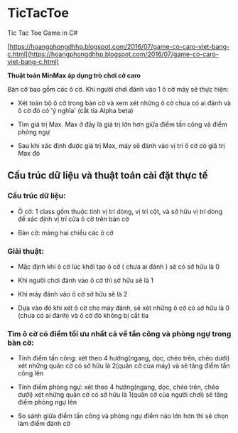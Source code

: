 # TicTacToe

Tic Tac Toe Game in C#

[https://hoangphongdhhp.blogspot.com/2016/07/game-co-caro-viet-bang-c.html](https://hoangphongdhhp.blogspot.com/2016/07/game-co-caro-viet-bang-c.html)

**Thuật toán MinMax áp dụng trò chơi cờ caro**

Bàn cờ bao gồm các ô cờ. Khi người chơi đánh vào 1 ô cờ máy sẽ thực hiện:

- Xét toàn bộ ô cờ trong bàn cờ và xem xét những ô cờ chưa có ai đánh và ô cờ đó có 'ý nghĩa' (cắt tỉa Alpha beta)

- Tìm giá trị Max. Max ở đây là giá trị lớn hơn giữa điểm tấn công và điểm phòng ngự

- Sau khi xác định được giá trị Max, máy sẽ đánh vào vị trí ô cờ có giá trị Max đó

## Cấu trúc dữ liệu và thuật toán cài đặt thực tế

### Cấu trúc dữ liệu:

+ Ô cờ: 1 class gồm thuộc tính vị trí dòng, vị trí cột, và sở hữu vị trí dòng để xác định vị trí cửa ô cờ trên bàn cờ

+ Bàn cờ: mảng hai chiều các ô cờ

### Giải thuật:

+ Mặc định khi ô cờ lúc khởi tạo ô cờ ( chưa ai đánh ) sẽ có sở hữu là 0

+ Khi người chơi đánh vào ô cờ thì sở hữu sẽ là 1

+ Khi máy đánh vào ô cờ sở hữu sẽ là 2

+ Dựa vào đó khi xét ô cờ cho máy đánh, sẽ xét những ô cờ có sở hữu là 0 (chưa có ai đánh) và ô cờ đó không bị cắt tỉa

### Tìm ô cờ có điểm tối ưu nhất cả về tấn công và phòng ngự trong bàn cờ:

+ Tính điểm tấn công: xét theo 4 hướng(ngang, dọc, chéo trên, chéo dưới) xét những quân cờ có sở hữu là 2(quân cờ của máy) và sẽ tăng điểm tấn công lên

+ Tính điểm phòng ngự: xét theo 4 hướng(ngang, dọc, chéo trên, chéo dưới) xét những quân cờ có sở hữu là 1(quân cờ của người chơi) sẽ tăng điểm phòng ngự lên

+ So sánh giữa điểm tấn công và phòng ngự điểm nào lớn hơn thì sẽ chọn làm điểm đánh cờ
